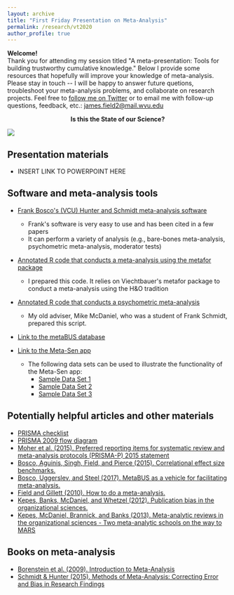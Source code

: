 ```yaml
---
layout: archive
title: "First Friday Presentation on Meta-Analysis"
permalink: /research/vt2020
author_profile: true
---
```

<b>Welcome!</b><br>
Thank you for attending my session titled "A meta-presentation: Tools for building trustworthy cumulative knowledge." Below I provide some resources that hopefully will improve your knowledge of meta-analysis. Please stay in touch -- I will be happy to answer future quetions, troubleshoot your meta-analysis problems, and collaborate on research projects. Feel free to <a href="https://twitter.com/fieldjamie?lang=en">follow me on Twitter</a> or to email me with follow-up questions, feedback, etc.: <a href = "mailto: james.field2@mail.wvu.edu">james.field2@mail.wvu.edu</a> <br>

<center><b>Is this the State of our Science?</b></center>
<p><img src= '/images/Stacks.jpeg'></p>

## Presentation materials
   * INSERT LINK TO POWERPOINT HERE

## Software and meta-analysis tools
   * <a href="http://jamiefield.github.io/files/Bosco_multi-purpose_meta-analysis.xlsm?dl=0">Frank Bosco's (VCU) Hunter and Schmidt meta-analysis software</a><br>
      * Frank's software is very easy to use and has been cited in a few papers
      * It can perform a variety of analysis (e.g., bare-bones meta-analysis, psychometric meta-analysis, moderator tests)
   * <a href="http://jamiefield.github.io/files/Field R Hedges and Olkin meta-analysis.R?dl=0">Annotated R code that conducts a meta-analysis using the metafor package</a><br>
      * I prepared this code. It relies on Viechtbauer's metafor package to conduct a meta-analysis using the H&O tradition
   * <a href="http://jamiefield.github.io/files/McDaniel R psychometric meta-analysis program.R?dl=0">Annotated R code that conducts a psychometric meta-analysis </a><br>
      * My old adviser, Mike McDaniel, who was a student of Frank Schmidt, prepared this script.
   
   * <a href="https://metabus.org">Link to the metaBUS database</a><br>

   * <a href="https://metasen.shinyapps.io/gen1/">Link to the Meta-Sen app</a><br>
      * The following data sets can be used to illustrate the functionality of the Meta-Sen app:<br>
         * <a href="http://jamiefield.github.io/files/Sample Data Set 1.csv?dl=0">Sample Data Set 1</a><br>
         * <a href="http://jamiefield.github.io/files/Sample Data Set 2.csv?dl=0">Sample Data Set 2</a><br>
         * <a href="http://jamiefield.github.io/files/Sample Data Set 3.csv?dl=0">Sample Data Set 3</a><br>

## Potentially helpful articles and other materials
   * <a href="http://jamiefield.github.io/files/PRISMA 2009 checklist.pdf?dl=0">PRISMA checklist</a><br>
   * <a href="http://jamiefield.github.io/files/PRISMA 2009 flow diagram.pdf?dl=0">PRISMA 2009 flow diagram</a><br>
   * <a href="http://jamiefield.github.io/files/Moher et al. (2015). Preferred reporting items for systematic review and meta-analysis protocols (PRISMA-P) 2015 statement.pdf?dl=0">Moher et al. (2015). Preferred reporting items for systematic review and meta-analysis protocols (PRISMA-P) 2015 statement</a><br>
   * <a href="http://jamiefield.github.io/files/Bosco, Aguinis, Singh, Field, and Pierce (2015). Correlational effect size benchmarks..pdf?dl=0">Bosco, Aguinis, Singh, Field, and Pierce (2015). Correlational effect size benchmarks.</a><br>
   * <a href="http://jamiefield.github.io/files/Bosco, Uggerslev, and Steel (2017). MetaBUS as a vehicle for facilitating meta-analysis..pdf?dl=0">Bosco, Uggerslev, and Steel (2017). MetaBUS as a vehicle for facilitating meta-analysis.</a><br>
   * <a href="http://jamiefield.github.io/files/Field and Gillett (2010). How to do a meta-analysis..pdf?dl=0">Field and Gillett (2010). How to do a meta-analysis.</a><br>
   * <a href="http://jamiefield.github.io/files/Kepes, Banks, McDaniel, and Whetzel (2012). Publication bias in the organizational sciences..pdf?dl=0">Kepes, Banks, McDaniel, and Whetzel (2012). Publication bias in the organizational sciences.</a><br>
   * <a href="http://jamiefield.github.io/files/Kepes, McDaniel, Brannick, and Banks (2013). Meta-analytic reviews in the organizational sciences - Two meta-analytic schools on the way to MARS.pdf?dl=0">Kepes, McDaniel, Brannick, and Banks (2013). Meta-analytic reviews in the organizational sciences - Two meta-analytic schools on the way to MARS</a><br>

## Books on meta-analysis
* <a href="https://www.amazon.com/Introduction-Meta-Analysis-Michael-Borenstein/dp/0470057246/ref=sr_1_2?crid=RJ8N49QR6XFO&keywords=meta-analysis&qid=1582042111&sprefix=meta-ana%2Caps%2C142&sr=8-2">Borenstein et al. (2009). Introduction to Meta-Analysis</a><br>
* <a href="https://www.amazon.com/Methods-Meta-Analysis-Correcting-Research-Findings/dp/1452286892/ref=sr_1_13?crid=RJ8N49QR6XFO&keywords=meta-analysis&qid=1582042265&sprefix=meta-ana%2Caps%2C142&sr=8-13">Schmidt & Hunter (2015). Methods of Meta-Analysis: Correcting Error and Bias in Research Findings</a><br>

